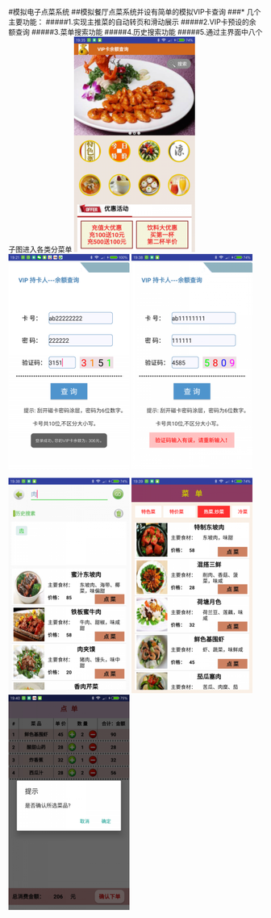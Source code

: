 #模拟电子点菜系统
##模拟餐厅点菜系统并设有简单的模拟VIP卡查询
###* 几个主要功能：
#####1.实现主推菜的自动转页和滑动展示
#####2.VIP卡预设的余额查询
#####3.菜单搜索功能
#####4.历史搜索功能
#####5.通过主界面中八个子图进入各类分菜单
![image](https://github.com/sallyQin/DishOrder/raw/master/app/src/main/res/drawable/demo1.png) 
![image](https://github.com/sallyQin/DishOrder/raw/master/app/src/main/res/drawable/demo2.png) 
![image](https://github.com/sallyQin/DishOrder/raw/master/app/src/main/res/drawable/demo3.png) 



![image](https://github.com/sallyQin/DishOrder/raw/master/app/src/main/res/drawable/demo4.png) 
![image](https://github.com/sallyQin/DishOrder/raw/master/app/src/main/res/drawable/demo5.png) 
![image](https://github.com/sallyQin/DishOrder/raw/master/app/src/main/res/drawable/demo6.png) 
